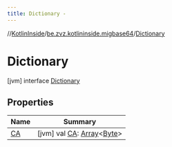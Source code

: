 ```yaml
---
title: Dictionary -
---
```

//[KotlinInside](../../index.md)/[be.zvz.kotlininside.migbase64](../index.md)/[Dictionary](index.md)



# Dictionary  
 [jvm] interface [Dictionary](index.md)   


## Properties  
  
|  Name|  Summary| 
|---|---|
| <a name="be.zvz.kotlininside.migbase64/Dictionary/CA/#/PointingToDeclaration/"></a>[CA](-c-a.md)| <a name="be.zvz.kotlininside.migbase64/Dictionary/CA/#/PointingToDeclaration/"></a> [jvm] val [CA](-c-a.md): [Array](https://kotlinlang.org/api/latest/jvm/stdlib/kotlin/-array/index.html)<[Byte](https://kotlinlang.org/api/latest/jvm/stdlib/kotlin/-byte/index.html)>   <br>

